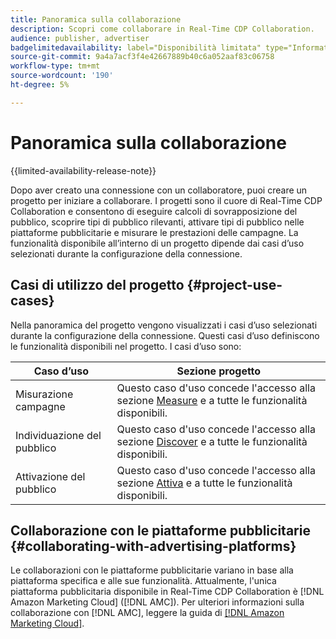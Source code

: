 ```yaml
---
title: Panoramica sulla collaborazione
description: Scopri come collaborare in Real-Time CDP Collaboration.
audience: publisher, advertiser
badgelimitedavailability: label="Disponibilità limitata" type="Informative" url="https://helpx.adobe.com/legal/product-descriptions/real-time-customer-data-platform-collaboration.html newtab=true"
source-git-commit: 9a4a7acf3f4e42667889b40c6a052aaf83c06758
workflow-type: tm+mt
source-wordcount: '190'
ht-degree: 5%

---
```


# Panoramica sulla collaborazione

{{limited-availability-release-note}}

Dopo aver creato una connessione con un collaboratore, puoi creare un progetto per iniziare a collaborare. I progetti sono il cuore di Real-Time CDP Collaboration e consentono di eseguire calcoli di sovrapposizione del pubblico, scoprire tipi di pubblico rilevanti, attivare tipi di pubblico nelle piattaforme pubblicitarie e misurare le prestazioni delle campagne. La funzionalità disponibile all’interno di un progetto dipende dai casi d’uso selezionati durante la configurazione della connessione.

## Casi di utilizzo del progetto {#project-use-cases}

Nella panoramica del progetto vengono visualizzati i casi d’uso selezionati durante la configurazione della connessione. Questi casi d’uso definiscono le funzionalità disponibili nel progetto. I casi d’uso sono:

| Caso d’uso | Sezione progetto |
| --- | --- |
| Misurazione campagne | Questo caso d&#39;uso concede l&#39;accesso alla sezione [Measure](/help/guide/collaborate/measure.md) e a tutte le funzionalità disponibili. |
| Individuazione del pubblico | Questo caso d&#39;uso concede l&#39;accesso alla sezione [Discover](/help/guide/collaborate/discover.md) e a tutte le funzionalità disponibili. |
| Attivazione del pubblico | Questo caso d&#39;uso concede l&#39;accesso alla sezione [Attiva](/help/guide/collaborate/activate.md) e a tutte le funzionalità disponibili. |

## Collaborazione con le piattaforme pubblicitarie {#collaborating-with-advertising-platforms}

Le collaborazioni con le piattaforme pubblicitarie variano in base alla piattaforma specifica e alle sue funzionalità. Attualmente, l&#39;unica piattaforma pubblicitaria disponibile in Real-Time CDP Collaboration è [!DNL Amazon Marketing Cloud] ([!DNL AMC]). Per ulteriori informazioni sulla collaborazione con [!DNL AMC], leggere la guida di [[!DNL Amazon Marketing Cloud]](/help/guide/collaborate/advertising-platforms/amc.md).
